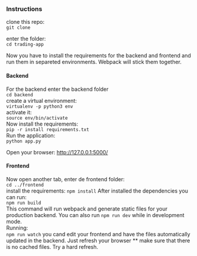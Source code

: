 ### Instructions

clone this repo:\
 `git clone`

enter the folder:\
 `cd trading-app`

Now you have to install the requirements for the backend and frontend and run them in separeted environments. Webpack will stick them together.

#### Backend

For the backend enter the backend folder\
`cd backend`\
create a virtual environment:\
`virtualenv -p python3 env`\
activate it:\
`source env/bin/activate`\
Now install the requirements:\
`pip -r install requirements.txt`\
Run the application:\
`python app.py`

Open your browser:
http://127.0.0.1:5000/

#### Frontend

Now open another tab, enter de frontend folder:\
`cd ../frontend`\
install the requirements:
`npm install`
After installed the dependencies you can run:\
`npm run build`\
This command will run webpack and generate static files for your production backend.
You can also run `npm run dev` while in development mode.\
Running:\
`npm run watch` you cand edit your frontend and have the files automatically updated in the backend. Just refresh your browser \*\* make sure that there is no cached files. Try a hard refresh.

